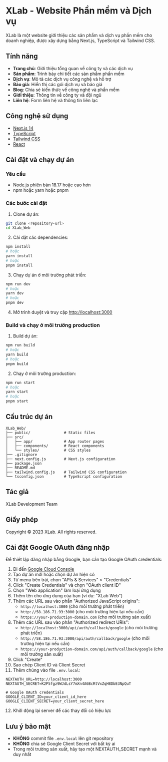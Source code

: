 # XLab - Website Phần mềm và Dịch vụ

XLab là một website giới thiệu các sản phẩm và dịch vụ phần mềm cho doanh nghiệp, được xây dựng bằng Next.js, TypeScript và Tailwind CSS.

## Tính năng

- **Trang chủ**: Giới thiệu tổng quan về công ty và các dịch vụ
- **Sản phẩm**: Trình bày chi tiết các sản phẩm phần mềm
- **Dịch vụ**: Mô tả các dịch vụ công nghệ và hỗ trợ
- **Báo giá**: Hiển thị các gói dịch vụ và báo giá
- **Blog**: Chia sẻ kiến thức về công nghệ và phần mềm
- **Giới thiệu**: Thông tin về công ty và đội ngũ
- **Liên hệ**: Form liên hệ và thông tin liên lạc

## Công nghệ sử dụng

- [Next.js 14](https://nextjs.org/)
- [TypeScript](https://www.typescriptlang.org/)
- [Tailwind CSS](https://tailwindcss.com/)
- [React](https://reactjs.org/)

## Cài đặt và chạy dự án

### Yêu cầu

- Node.js phiên bản 18.17 hoặc cao hơn
- npm hoặc yarn hoặc pnpm

### Các bước cài đặt

1. Clone dự án:

```bash
git clone <repository-url>
cd XLab_Web
```

2. Cài đặt các dependencies:

```bash
npm install
# hoặc
yarn install
# hoặc
pnpm install
```

3. Chạy dự án ở môi trường phát triển:

```bash
npm run dev
# hoặc
yarn dev
# hoặc
pnpm dev
```

4. Mở trình duyệt và truy cập [http://localhost:3000](http://localhost:3000)

### Build và chạy ở môi trường production

1. Build dự án:

```bash
npm run build
# hoặc
yarn build
# hoặc
pnpm build
```

2. Chạy ở môi trường production:

```bash
npm run start
# hoặc
yarn start
# hoặc
pnpm start
```

## Cấu trúc dự án

```
XLab_Web/
├── public/               # Static files
├── src/
│   ├── app/              # App router pages
│   ├── components/       # React components
│   └── styles/           # CSS styles
├── .gitignore
├── next.config.js        # Next.js configuration
├── package.json
├── README.md
├── tailwind.config.js    # Tailwind CSS configuration
└── tsconfig.json         # TypeScript configuration
```

## Tác giả

XLab Development Team

## Giấy phép

Copyright © 2023 XLab. All rights reserved.

## Cài đặt Google OAuth đăng nhập

Để thiết lập đăng nhập bằng Google, bạn cần tạo Google OAuth credentials:

1. Đi đến [Google Cloud Console](https://console.cloud.google.com/)
2. Tạo dự án mới hoặc chọn dự án hiện có
3. Từ menu bên trái, chọn "APIs & Services" > "Credentials"
4. Click "Create Credentials" và chọn "OAuth client ID"
5. Chọn "Web application" làm loại ứng dụng
6. Thêm tên cho ứng dụng của bạn (ví dụ: "XLab Web")
7. Thêm các URL sau vào phần "Authorized JavaScript origins":
   - `http://localhost:3000` (cho môi trường phát triển)
   - `http://58.186.71.93:3000` (cho môi trường hiện tại nếu cần)
   - `https://your-production-domain.com` (cho môi trường sản xuất)
8. Thêm các URL sau vào phần "Authorized redirect URIs":
   - `http://localhost:3000/api/auth/callback/google` (cho môi trường phát triển)
   - `http://58.186.71.93:3000/api/auth/callback/google` (cho môi trường hiện tại nếu cần)
   - `https://your-production-domain.com/api/auth/callback/google` (cho môi trường sản xuất)
9. Click "Create"
10. Sao chép Client ID và Client Secret
11. Thêm chúng vào file `.env.local`:

```
NEXTAUTH_URL=http://localhost:3000
NEXTAUTH_SECRET=K2P5fgz9WJdLsY7mXn4A6BcRtVxZqH8DbE3NpQuT

# Google OAuth credentials
GOOGLE_CLIENT_ID=your_client_id_here
GOOGLE_CLIENT_SECRET=your_client_secret_here
```

12. Khởi động lại server để các thay đổi có hiệu lực

## Lưu ý bảo mật

- **KHÔNG** commit file `.env.local` lên git repository
- **KHÔNG** chia sẻ Google Client Secret với bất kỳ ai
- Trong môi trường sản xuất, hãy tạo một NEXTAUTH_SECRET mạnh và duy nhất 